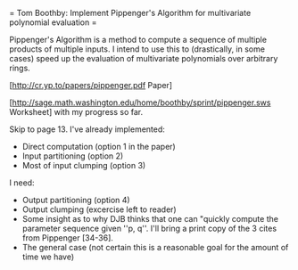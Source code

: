 = Tom Boothby: Implement Pippenger's Algorithm for multivariate polynomial evaluation =

Pippenger's Algorithm is a method to compute a sequence of multiple products of multiple inputs.  I intend to use this to (drastically, in some cases) speed up the evaluation of multivariate polynomials over arbitrary rings.

[http://cr.yp.to/papers/pippenger.pdf Paper]

[http://sage.math.washington.edu/home/boothby/sprint/pippenger.sws Worksheet] with my progress so far.

Skip to page 13.  I've already implemented:

 * Direct computation (option 1 in the paper)
 * Input partitioning (option 2)
 * Most of input clumping (option 3)

I need:
 * Output partitioning (option 4)
 * Output clumping (excercise left to reader)
 * Some insight as to why DJB thinks that one can "quickly compute the parameter sequence given ''p, q''.  I'll bring a print copy of the 3 cites from Pippenger [34-36].
 * The general case (not certain this is a reasonable goal for the amount of time we have)
